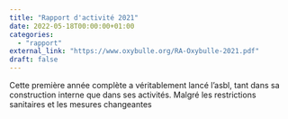 ```yaml
---
title: "Rapport d'activité 2021"
date: 2022-05-18T00:00:00+01:00
categories: 
  - "rapport"
external_link: "https://www.oxybulle.org/RA-Oxybulle-2021.pdf"
draft: false
---
```

Cette première année complète a véritablement lancé l’asbl, tant dans sa construction interne que dans ses activités. Malgré les restrictions sanitaires et les mesures changeantes